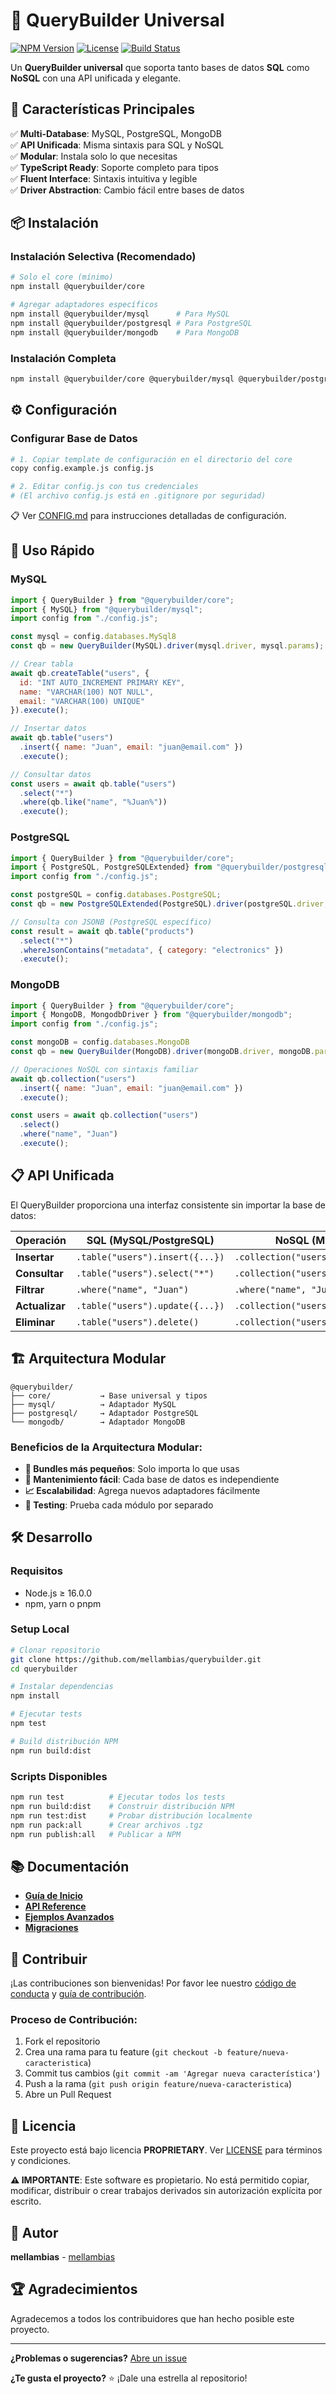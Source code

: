 # 🚀 QueryBuilder Universal

[![NPM Version](https://img.shields.io/npm/v/@querybuilder/core?style=flat-square)](https://www.npmjs.com/package/@querybuilder/core)
[![License](https://img.shields.io/badge/license-PROPRIETARY-red?style=flat-square)](https://github.com/mellambias/querybuilder/blob/main/LICENSE)
[![Build Status](https://img.shields.io/github/workflow/status/mellambias/querybuilder/CI?style=flat-square)](https://github.com/mellambias/querybuilder/actions)

Un **QueryBuilder universal** que soporta tanto bases de datos **SQL** como **NoSQL** con una API unificada y elegante.

## 🎯 **Características Principales**

✅ **Multi-Database**: MySQL, PostgreSQL, MongoDB  
✅ **API Unificada**: Misma sintaxis para SQL y NoSQL  
✅ **Modular**: Instala solo lo que necesitas  
✅ **TypeScript Ready**: Soporte completo para tipos  
✅ **Fluent Interface**: Sintaxis intuitiva y legible  
✅ **Driver Abstraction**: Cambio fácil entre bases de datos  

## 📦 **Instalación**

### Instalación Selectiva (Recomendado)
```bash
# Solo el core (mínimo)
npm install @querybuilder/core

# Agregar adaptadores específicos
npm install @querybuilder/mysql      # Para MySQL
npm install @querybuilder/postgresql # Para PostgreSQL  
npm install @querybuilder/mongodb    # Para MongoDB
```

### Instalación Completa
```bash
npm install @querybuilder/core @querybuilder/mysql @querybuilder/postgresql @querybuilder/mongodb
```

## ⚙️ **Configuración**

### Configurar Base de Datos
```bash
# 1. Copiar template de configuración en el directorio del core
copy config.example.js config.js

# 2. Editar config.js con tus credenciales
# (El archivo config.js está en .gitignore por seguridad)
```

📋 Ver [CONFIG.md](./CONFIG.md) para instrucciones detalladas de configuración.

## 🚀 **Uso Rápido**

### MySQL
```javascript
import { QueryBuilder } from "@querybuilder/core";
import { MySQL} from "@querybuilder/mysql";
import config from "./config.js";

const mysql = config.databases.MySql8
const qb = new QueryBuilder(MySQL).driver(mysql.driver, mysql.params);

// Crear tabla
await qb.createTable("users", {
  id: "INT AUTO_INCREMENT PRIMARY KEY",
  name: "VARCHAR(100) NOT NULL",
  email: "VARCHAR(100) UNIQUE"
}).execute();

// Insertar datos
await qb.table("users")
  .insert({ name: "Juan", email: "juan@email.com" })
  .execute();

// Consultar datos
const users = await qb.table("users")
  .select("*")
  .where(qb.like("name", "%Juan%"))
  .execute();
```

### PostgreSQL
```javascript
import { QueryBuilder } from "@querybuilder/core";
import { PostgreSQL, PostgreSQLExtended} from "@querybuilder/postgresql";
import config from "./config.js";

const postgreSQL = config.databases.PostgreSQL;
const qb = new PostgreSQLExtended(PostgreSQL).driver(postgreSQL.driver, postgreSQL.params);

// Consulta con JSONB (PostgreSQL específico)
const result = await qb.table("products")
  .select("*")
  .whereJsonContains("metadata", { category: "electronics" })
  .execute();
```

### MongoDB
```javascript
import { QueryBuilder } from "@querybuilder/core";
import { MongoDB, MongodbDriver } from "@querybuilder/mongodb";
import config from "./config.js";

const mongoDB = config.databases.MongoDB
const qb = new QueryBuilder(MongoDB).driver(mongoDB.driver, mongoDB.params);

// Operaciones NoSQL con sintaxis familiar
await qb.collection("users")
  .insert({ name: "Juan", email: "juan@email.com" })
  .execute();

const users = await qb.collection("users")
  .select()
  .where("name", "Juan")
  .execute();
```

## 📋 **API Unificada**

El QueryBuilder proporciona una interfaz consistente sin importar la base de datos:

| Operación | SQL (MySQL/PostgreSQL) | NoSQL (MongoDB) |
|-----------|----------------------|----------------|
| **Insertar** | `.table("users").insert({...})` | `.collection("users").insert({...})` |
| **Consultar** | `.table("users").select("*")` | `.collection("users").select()` |
| **Filtrar** | `.where("name", "Juan")` | `.where("name", "Juan")` |
| **Actualizar** | `.table("users").update({...})` | `.collection("users").update({...})` |
| **Eliminar** | `.table("users").delete()` | `.collection("users").delete()` |

## 🏗️ **Arquitectura Modular**

```
@querybuilder/
├── core/           → Base universal y tipos
├── mysql/          → Adaptador MySQL
├── postgresql/     → Adaptador PostgreSQL  
└── mongodb/        → Adaptador MongoDB
```

### Beneficios de la Arquitectura Modular:
- **🚀 Bundles más pequeños**: Solo importa lo que usas
- **🔧 Mantenimiento fácil**: Cada base de datos es independiente
- **📈 Escalabilidad**: Agrega nuevos adaptadores fácilmente
- **🧪 Testing**: Prueba cada módulo por separado

## 🛠️ **Desarrollo**

### Requisitos
- Node.js ≥ 16.0.0
- npm, yarn o pnpm

### Setup Local
```bash
# Clonar repositorio
git clone https://github.com/mellambias/querybuilder.git
cd querybuilder

# Instalar dependencias
npm install

# Ejecutar tests
npm test

# Build distribución NPM
npm run build:dist
```

### Scripts Disponibles
```bash
npm run test          # Ejecutar todos los tests
npm run build:dist    # Construir distribución NPM
npm run test:dist     # Probar distribución localmente
npm run pack:all      # Crear archivos .tgz
npm run publish:all   # Publicar a NPM
```

## 📚 **Documentación**

- [**Guía de Inicio**](./docs/getting-started.md)
- [**API Reference**](./docs/api-reference.md)
- [**Ejemplos Avanzados**](./examples/)
- [**Migraciones**](./docs/migrations.md)

## 🤝 **Contribuir**

¡Las contribuciones son bienvenidas! Por favor lee nuestro [código de conducta](./CODE_OF_CONDUCT.md) y [guía de contribución](./CONTRIBUTING.md).

### Proceso de Contribución:
1. Fork el repositorio
2. Crea una rama para tu feature (`git checkout -b feature/nueva-caracteristica`)
3. Commit tus cambios (`git commit -am 'Agregar nueva característica'`)
4. Push a la rama (`git push origin feature/nueva-caracteristica`)
5. Abre un Pull Request

## 📄 **Licencia**

Este proyecto está bajo licencia **PROPRIETARY**. Ver [LICENSE](./LICENSE) para términos y condiciones.

**⚠️ IMPORTANTE**: Este software es propietario. No está permitido copiar, modificar, distribuir o crear trabajos derivados sin autorización explícita por escrito.

## 👤 **Autor**

**mellambias** - [mellambias](https://github.com/mellambias)

## 🏆 **Agradecimientos**

Agradecemos a todos los contribuidores que han hecho posible este proyecto.

---

**¿Problemas o sugerencias?** [Abre un issue](https://github.com/mellambias/querybuilder/issues) 

**¿Te gusta el proyecto?** ⭐ ¡Dale una estrella al repositorio!
